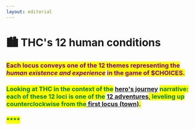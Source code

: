 ```yaml
---
layout: editorial
---
```


# 🏙  THC's 12 human conditions

<mark style="color:purple;"></mark>

### <mark style="color:purple;">Each locus conveys one of the 12 themes representing the</mark> <mark style="color:purple;"></mark>_<mark style="color:purple;">human existence and experience</mark>_ <mark style="color:purple;"></mark><mark style="color:purple;">in the game of $CHOICES.</mark>

<mark style="color:purple;"></mark>

### <mark style="color:green;">**Looking at THC in the context of the**</mark> [hero's journey](../../../undefined/the-usdchoice-of-a-hero/whats-a-heros-journey/) <mark style="color:green;">**narrative: each of these 12 loci is one of the**</mark> [12 adventures](<../../../undefined/the-usdchoice-of-a-hero/the-game-of-usdchoices/the-heros-journey-archetypes/README (1).md>)<mark style="color:green;">**, leveling up counterclockwise from the**</mark>[ first locus (town)](../../../undefined/the-usdchoice-of-a-hero/the-game-of-usdchoices/the-heros-journey-archetypes/.-..md)<mark style="color:green;">**.**</mark>

### <mark style="color:green;">****</mark>
